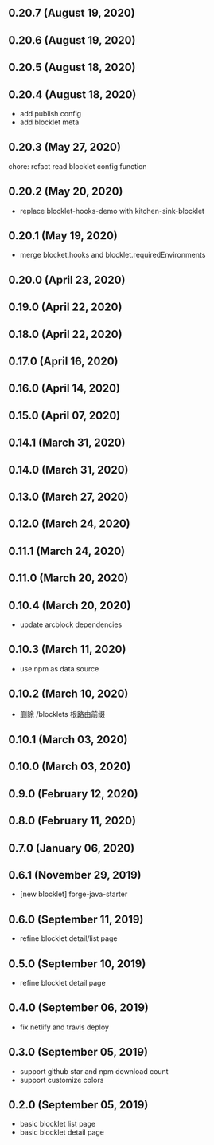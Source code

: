 ## 0.20.7 (August 19, 2020)


## 0.20.6 (August 19, 2020)


## 0.20.5 (August 18, 2020)


## 0.20.4 (August 18, 2020)
  - add publish config
  - add blocklet meta

## 0.20.3 (May 27, 2020)

chore: refact read blocklet config function

## 0.20.2 (May 20, 2020)

- replace blocklet-hooks-demo with kitchen-sink-blocklet

## 0.20.1 (May 19, 2020)

- merge blocket.hooks and blocklet.requiredEnvironments

## 0.20.0 (April 23, 2020)


## 0.19.0 (April 22, 2020)


## 0.18.0 (April 22, 2020)


## 0.17.0 (April 16, 2020)


## 0.16.0 (April 14, 2020)


## 0.15.0 (April 07, 2020)


## 0.14.1 (March 31, 2020)


## 0.14.0 (March 31, 2020)


## 0.13.0 (March 27, 2020)


## 0.12.0 (March 24, 2020)


## 0.11.1 (March 24, 2020)


## 0.11.0 (March 20, 2020)


## 0.10.4 (March 20, 2020)

- update arcblock dependencies

## 0.10.3 (March 11, 2020)

- use npm as data source

## 0.10.2 (March 10, 2020)

- 删除 /blocklets 根路由前缀

## 0.10.1 (March 03, 2020)


## 0.10.0 (March 03, 2020)


## 0.9.0 (February 12, 2020)


## 0.8.0 (February 11, 2020)


## 0.7.0 (January 06, 2020)


## 0.6.1 (November 29, 2019)

- [new blocklet] forge-java-starter

## 0.6.0 (September 11, 2019)

- refine blocklet detail/list page

## 0.5.0 (September 10, 2019)

- refine blocklet detail page

## 0.4.0 (September 06, 2019)

- fix netlify and travis deploy

## 0.3.0 (September 05, 2019)

- support github star and npm download count
- support customize colors

## 0.2.0 (September 05, 2019)

- basic blocklet list page
- basic blocklet detail page
